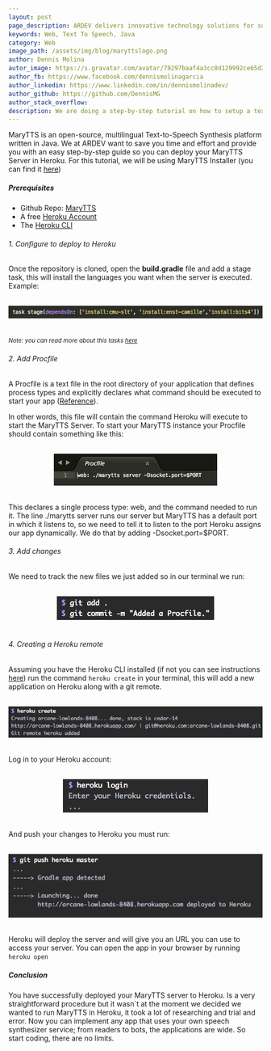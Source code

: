 ```yaml
---
layout: post
page_description: ARDEV delivers innovative technology solutions for solving real-world business challenges.
keywords: Web, Text To Speech, Java
category: Web
image_path: /assets/img/blog/maryttslogo.png
author: Dennis Molina
autor_image: https://s.gravatar.com/avatar/79297baaf4a3cc8d129992ce65d2aef1
author_fb: https://www.facebook.com/dennismolinagarcia
author_linkedin: https://www.linkedin.com/in/dennismolinadev/
author_github: https://github.com/DennisMG
author_stack_overflow:
description: We are doing a step-by-step tutorial on how to setup a text to speech synthesizer server on Heroku.
---
```


MaryTTS is an open-source, multilingual Text-to-Speech Synthesis platform written in Java. We at ARDEV want to save you time and effort and provide you with an easy step-by-step guide so you can deploy your MaryTTS Server in Heroku. For this tutorial, we will be using MaryTTS Installer (you can find it [here](https://github.com/marytts/marytts-installer))

##### Prerequisites

*   Github Repo: [MaryTTS](https://github.com/marytts/marytts-installer)
*   A free [Heroku Account](https://signup.heroku.com/dc)
*   The [Heroku CLI](https://signup.heroku.com/dc)

###### 1\. Configure to deploy to Heroku

Once the repository is cloned, open the **build.gradle** file and add a stage task, this will install the languages you want when the server is executed. Example:  

<br>

 <center><img src="/assets/img/blog/blog-step-1.png"></center>  

<br>

<small>_Note: you can read more about this tasks [here](https://github.com/marytts/marytts-installer#install-a-voice)_</small>  

###### 2\. Add Procfile

A Procfile is a text file in the root directory of your application that defines process types and explicitly declares what command should be executed to start your app ([Reference](https://devcenter.heroku.com/articles/deploying-gradle-apps-on-heroku#the-procfile)).

In other words, this file will contain the command Heroku will execute to start the MaryTTS Server. To start your MaryTTS instance your Procfile should contain something like this:  

<br>

 <center><img src="/assets/img/blog/blog-step-2.png"></center>  

<br>

This declares a single process type: web, and the command needed to run it. The line ./marytts server runs our server but MaryTTS has a default port in which it listens to, so we need to tell it to listen to the port Heroku assigns our app dynamically. We do that by adding -Dsocket.port=$PORT.

###### 3\. Add changes

We need to track the new files we just added so in our terminal we run:

<br>

 <center><img src="/assets/img/blog/blog-step-3.png"></center>  

<br>

###### 4\. Creating a Heroku remote

Assuming you have the Heroku CLI installed (if not you can see instructions [here](https://devcenter.heroku.com/articles/heroku-cli)) run the command `heroku create` in your terminal, this will add a new application on Heroku along with a git remote.

<br>

 <center><img src="/assets/img/blog/blog-step-4.png"></center>  

<br>

Log in to your Heroku account:

<br>

 <center><img src="/assets/img/blog/blog-step-5.png"></center>  

<br>

And push your changes to Heroku you must run:

<br>

 <center><img src="/assets/img/blog/blog-step-6.png"></center>  

<br>

Heroku will deploy the server and will give you an URL you can use to access your server. You can open the app in your browser by running `heroku open`

##### Conclusion

You have successfully deployed your MaryTTS server to Heroku. Is a very straightforward procedure but it wasn´t at the moment we decided we wanted to run MaryTTS in Heroku, it took a lot of researching and trial and error. Now you can implement any app that uses your own speech synthesizer service; from readers to bots, the applications are wide. So start coding, there are no limits.